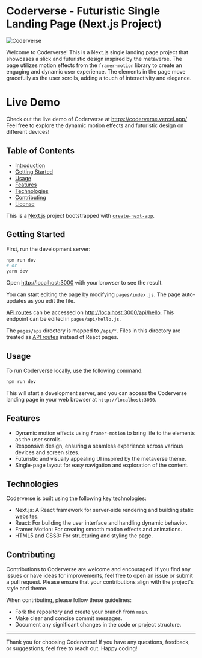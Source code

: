 # Coderverse - Futuristic Single Landing Page (Next.js Project)

![Coderverse](https://example.com/coderverse-preview.png)

Welcome to Coderverse! This is a Next.js single landing page project that showcases a slick and futuristic design inspired by the metaverse. The page utilizes motion effects from the `framer-motion` library to create an engaging and dynamic user experience. The elements in the page move gracefully as the user scrolls, adding a touch of interactivity and elegance.

# Live Demo
Check out the live demo of Coderverse at https://coderverse.vercel.app/
Feel free to explore the dynamic motion effects and futuristic design on different devices!

## Table of Contents

- [Introduction](#coderverse---futuristic-single-landing-page-nextjs-project)
- [Getting Started](#getting-started)
- [Usage](#usage)
- [Features](#features)
- [Technologies](#technologies)
- [Contributing](#contributing)
- [License](#license)


This is a [Next.js](https://nextjs.org/) project bootstrapped with [`create-next-app`](https://github.com/vercel/next.js/tree/canary/packages/create-next-app).

## Getting Started

First, run the development server:

```bash
npm run dev
# or
yarn dev
```

Open [http://localhost:3000](http://localhost:3000) with your browser to see the result.

You can start editing the page by modifying `pages/index.js`. The page auto-updates as you edit the file.

[API routes](https://nextjs.org/docs/api-routes/introduction) can be accessed on [http://localhost:3000/api/hello](http://localhost:3000/api/hello). This endpoint can be edited in `pages/api/hello.js`.

The `pages/api` directory is mapped to `/api/*`. Files in this directory are treated as [API routes](https://nextjs.org/docs/api-routes/introduction) instead of React pages.

## Usage

To run Coderverse locally, use the following command:

```bash
npm run dev
```

This will start a development server, and you can access the Coderverse landing page in your web browser at `http://localhost:3000`.

## Features

- Dynamic motion effects using `framer-motion` to bring life to the elements as the user scrolls.
- Responsive design, ensuring a seamless experience across various devices and screen sizes.
- Futuristic and visually appealing UI inspired by the metaverse theme.
- Single-page layout for easy navigation and exploration of the content.

## Technologies

Coderverse is built using the following key technologies:

- Next.js: A React framework for server-side rendering and building static websites.
- React: For building the user interface and handling dynamic behavior.
- Framer Motion: For creating smooth motion effects and animations.
- HTML5 and CSS3: For structuring and styling the page.

## Contributing

Contributions to Coderverse are welcome and encouraged! If you find any issues or have ideas for improvements, feel free to open an issue or submit a pull request. Please ensure that your contributions align with the project's style and theme.

When contributing, please follow these guidelines:

- Fork the repository and create your branch from `main`.
- Make clear and concise commit messages.
- Document any significant changes in the code or project structure.

---

Thank you for choosing Coderverse! If you have any questions, feedback, or suggestions, feel free to reach out. Happy coding!

